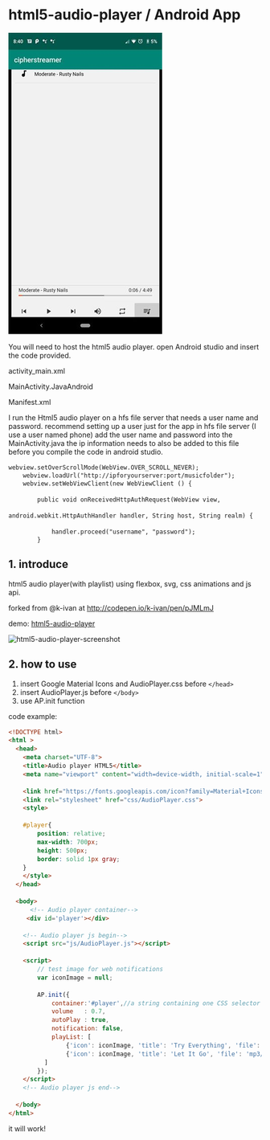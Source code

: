 # html5-audio-player / Android App


![Musicplayer](Musicplayer.jpg)



You will need to host the html5 audio player. 
open Android studio and insert the code provided.


activity_main.xml

MainActivity.JavaAndroid

Manifest.xml


I run the Html5 audio player on a hfs file server that needs a user name and password.
recommend setting up a user just for the app in hfs file server (I use a user named phone)
add the user name and password into the MainActivity.java
the ip information needs to also be added to this file before you compile 
the code in android studio. 
    
    
    
    
    webview.setOverScrollMode(WebView.OVER_SCROLL_NEVER);
        webview.loadUrl("http://ipforyourserver:port/musicfolder");
        webview.setWebViewClient(new WebViewClient () {

            public void onReceivedHttpAuthRequest(WebView view,
                                                  android.webkit.HttpAuthHandler handler, String host, String realm) {

                handler.proceed("username", "password");
            }





## 1. introduce
html5 audio player(with playlist) using flexbox, svg, css animations and  js api.

forked from @k-ivan at http://codepen.io/k-ivan/pen/pJMLmJ

demo: [html5-audio-player](https://likev.github.io/html5-audio-player/ 'html5-audio-player demo')

![html5-audio-player-screenshot](html5-audio-player.png)

## 2. how to use
1. insert Google Material Icons and AudioPlayer.css before `</head>`
2. insert AudioPlayer.js before `</body>`
3. use AP.init function

code example:
```html
<!DOCTYPE html>
<html >
  <head>
    <meta charset="UTF-8">
    <title>Audio player HTML5</title>
    <meta name="viewport" content="width=device-width, initial-scale=1">

    <link href="https://fonts.googleapis.com/icon?family=Material+Icons" rel="stylesheet">
    <link rel="stylesheet" href="css/AudioPlayer.css">
    <style>

    #player{
        position: relative;
        max-width: 700px;
        height: 500px;
        border: solid 1px gray;
    }
    </style>
  </head>

  <body>
      <!-- Audio player container-->
     <div id='player'></div>

    <!-- Audio player js begin-->
    <script src="js/AudioPlayer.js"></script>

    <script>
        // test image for web notifications
        var iconImage = null;

        AP.init({
            container:'#player',//a string containing one CSS selector
            volume   : 0.7,
            autoPlay : true,
            notification: false,
            playList: [
                {'icon': iconImage, 'title': 'Try Everything', 'file': 'mp3/try-everything.mp3'},
                {'icon': iconImage, 'title': 'Let It Go', 'file': 'mp3/let-it-go.mp3'}
          ]
        });
    </script>
    <!-- Audio player js end-->

  </body>
</html>
```

it will work!
